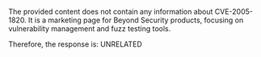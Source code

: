 The provided content does not contain any information about CVE-2005-1820. It is a marketing page for Beyond Security products, focusing on vulnerability management and fuzz testing tools.

Therefore, the response is: UNRELATED